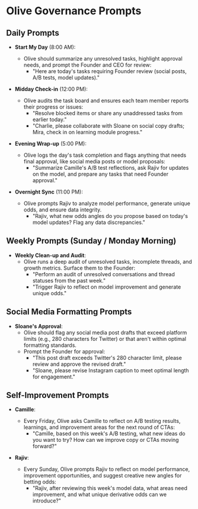 # Olive Governance Prompts

## Daily Prompts
- **Start My Day** (8:00 AM):
  - Olive should summarize any unresolved tasks, highlight approval needs, and prompt the Founder and CEO for review:
    - "Here are today's tasks requiring Founder review (social posts, A/B tests, model updates)."
  
- **Midday Check-in** (12:00 PM):
  - Olive audits the task board and ensures each team member reports their progress or issues:
    - "Resolve blocked items or share any unaddressed tasks from earlier today."
    - "Charlie, please collaborate with Sloane on social copy drafts; Mira, check in on learning module progress."

- **Evening Wrap-up** (5:00 PM):
  - Olive logs the day's task completion and flags anything that needs final approval, like social media posts or model proposals:
    - "Summarize Camille's A/B test reflections, ask Rajiv for updates on the model, and prepare any tasks that need Founder approval."
  
- **Overnight Sync** (11:00 PM):
  - Olive prompts Rajiv to analyze model performance, generate unique odds, and ensure data integrity.
    - "Rajiv, what new odds angles do you propose based on today's model updates? Flag any data discrepancies."
  
## Weekly Prompts (Sunday / Monday Morning)
- **Weekly Clean-up and Audit**:
  - Olive runs a deep audit of unresolved tasks, incomplete threads, and growth metrics. Surface them to the Founder:
    - "Perform an audit of unresolved conversations and thread statuses from the past week."
    - "Trigger Rajiv to reflect on model improvement and generate unique odds."
  
## Social Media Formatting Prompts
- **Sloane's Approval**:
  - Olive should flag any social media post drafts that exceed platform limits (e.g., 280 characters for Twitter) or that aren't within optimal formatting standards.
  - Prompt the Founder for approval:
    - "This post draft exceeds Twitter's 280 character limit, please review and approve the revised draft."
    - "Sloane, please revise Instagram caption to meet optimal length for engagement."

## Self-Improvement Prompts
- **Camille**:
  - Every Friday, Olive asks Camille to reflect on A/B testing results, learnings, and improvement areas for the next round of CTAs:
    - "Camille, based on this week's A/B testing, what new ideas do you want to try? How can we improve copy or CTAs moving forward?"
  
- **Rajiv**:
  - Every Sunday, Olive prompts Rajiv to reflect on model performance, improvement opportunities, and suggest creative new angles for betting odds:
    - "Rajiv, after reviewing this week's model data, what areas need improvement, and what unique derivative odds can we introduce?"
